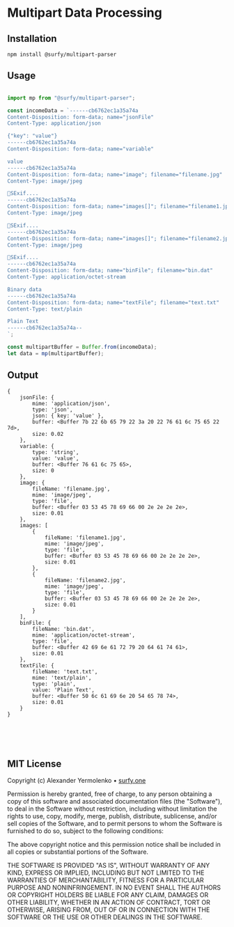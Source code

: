 # Multipart Data Processing

## Installation

```
npm install @surfy/multipart-parser
```

## Usage

```js

import mp from "@surfy/multipart-parser";

const incomeData = `------cb6762ec1a35a74a
Content-Disposition: form-data; name="jsonFile"
Content-Type: application/json

{"key": "value"}
------cb6762ec1a35a74a
Content-Disposition: form-data; name="variable"

value
------cb6762ec1a35a74a
Content-Disposition: form-data; name="image"; filename="filename.jpg"
Content-Type: image/jpeg

SExif ....
------cb6762ec1a35a74a
Content-Disposition: form-data; name="images[]"; filename="filename1.jpg"
Content-Type: image/jpeg

SExif ....
------cb6762ec1a35a74a
Content-Disposition: form-data; name="images[]"; filename="filename2.jpg"
Content-Type: image/jpeg

SExif ....
------cb6762ec1a35a74a
Content-Disposition: form-data; name="binFile"; filename="bin.dat"
Content-Type: application/octet-stream

Binary data
------cb6762ec1a35a74a
Content-Disposition: form-data; name="textFile"; filename="text.txt"
Content-Type: text/plain

Plain Text
------cb6762ec1a35a74a--
`;

const multipartBuffer = Buffer.from(incomeData);
let data = mp(multipartBuffer);

```


## Output
```
{
	jsonFile: {
		mime: 'application/json',
		type: 'json',
		json: { key: 'value' },
		buffer: <Buffer 7b 22 6b 65 79 22 3a 20 22 76 61 6c 75 65 22 7d>,
		size: 0.02
	},
	variable: {
		type: 'string',
		value: 'value',
		buffer: <Buffer 76 61 6c 75 65>,
		size: 0
	},
	image: {
		fileName: 'filename.jpg',
		mime: 'image/jpeg',
		type: 'file',
		buffer: <Buffer 03 53 45 78 69 66 00 2e 2e 2e 2e>,
		size: 0.01
	},
	images: [
		{
			fileName: 'filename1.jpg',
			mime: 'image/jpeg',
			type: 'file',
			buffer: <Buffer 03 53 45 78 69 66 00 2e 2e 2e 2e>,
			size: 0.01
		},
		{
			fileName: 'filename2.jpg',
			mime: 'image/jpeg',
			type: 'file',
			buffer: <Buffer 03 53 45 78 69 66 00 2e 2e 2e 2e>,
			size: 0.01
		}
	],
	binFile: {
		fileName: 'bin.dat',
		mime: 'application/octet-stream',
		type: 'file',
		buffer: <Buffer 42 69 6e 61 72 79 20 64 61 74 61>,
		size: 0.01
	},
	textFile: {
		fileName: 'text.txt',
		mime: 'text/plain',
		type: 'plain',
		value: 'Plain Text',
		buffer: <Buffer 50 6c 61 69 6e 20 54 65 78 74>,
		size: 0.01
	}
}
```

<br />
<br />
<br />

## MIT License

Copyright (c) Alexander Yermolenko • [surfy.one](https://surfy.one)

Permission is hereby granted, free of charge, to any person obtaining a copy
of this software and associated documentation files (the "Software"), to deal
in the Software without restriction, including without limitation the rights
to use, copy, modify, merge, publish, distribute, sublicense, and/or sell
copies of the Software, and to permit persons to whom the Software is
furnished to do so, subject to the following conditions:

The above copyright notice and this permission notice shall be included in all
copies or substantial portions of the Software.

THE SOFTWARE IS PROVIDED "AS IS", WITHOUT WARRANTY OF ANY KIND, EXPRESS OR
IMPLIED, INCLUDING BUT NOT LIMITED TO THE WARRANTIES OF MERCHANTABILITY,
FITNESS FOR A PARTICULAR PURPOSE AND NONINFRINGEMENT. IN NO EVENT SHALL THE
AUTHORS OR COPYRIGHT HOLDERS BE LIABLE FOR ANY CLAIM, DAMAGES OR OTHER
LIABILITY, WHETHER IN AN ACTION OF CONTRACT, TORT OR OTHERWISE, ARISING FROM,
OUT OF OR IN CONNECTION WITH THE SOFTWARE OR THE USE OR OTHER DEALINGS IN THE
SOFTWARE.